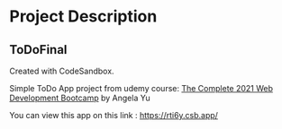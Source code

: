# Project Description

## ToDoFinal

Created with CodeSandbox.

Simple ToDo App project from udemy course: <a href="https://www.udemy.com/course/the-complete-web-development-bootcamp/">The Complete 2021 Web Development Bootcamp</a> by Angela Yu

You can view this app on this link : https://rti6y.csb.app/
